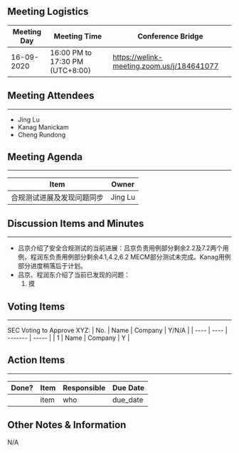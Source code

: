 ## Meeting Logistics

| Meeting Day | Meeting Time                    | Conference Bridge                          |
| ----------- | ------------------------------- | ------------------------------------------ |
| 16-09-2020  | 16:00 PM to 17:30 PM (UTC+8:00) | https://welink-meeting.zoom.us/j/184641077 |

## Meeting Attendees
** **
- Jing Lu
- Kanag Manickam
- Cheng Rundong



## Meeting Agenda

** **
| Item                               | Owner  |
| ---------------------------------- | ------ |
| 合规测试进展及发现问题同步     | Jing Lu |


## Discussion Items and Minutes

** **
- 吕京介绍了安全合规测试的当前进展：吕京负责用例部分剩余2.2及7.2两个用例，程润东负责用例部分剩余4.1,4.2,6.2 MECM部分测试未完成。Kanag用例部分进度稍落后于计划。
- 吕京、程润东介绍了当前已发现的问题：
  1. 摸

## Voting Items

** **
SEC Voting to Approve XYZ:
| No.  | Name | Company | Y/N/A |
| ---- | ---- | ------- | ----- |
| 1    | Name | Company | Y     |

## Action Items
** **
| Done? | Item | Responsible | Due Date |
| ----- | ---- | ----------- | -------- |
|       | item | who         | due_date |

## Other Notes & Information
N/A
